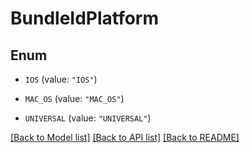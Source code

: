 # BundleIdPlatform

## Enum


* `IOS` (value: `"IOS"`)

* `MAC_OS` (value: `"MAC_OS"`)

* `UNIVERSAL` (value: `"UNIVERSAL"`)


[[Back to Model list]](../README.md#documentation-for-models) [[Back to API list]](../README.md#documentation-for-api-endpoints) [[Back to README]](../README.md)



